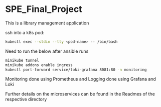 # SPE_Final_Project

This is a library management application

ssh into a k8s pod: 

```bash
kubectl exec --stdin --tty <pod-name> -- /bin/bash
```

Need to run the below after ansible runs

```bash
minikube tunnel
minikube addons enable ingress
kubectl port-forward service/loki-grafana 8081:80 -n monitoring
```

Monitoring done using Prometheus and Logging done using Grafana and Loki

Further details on the microservices can be found in the Readmes of the respective directory
